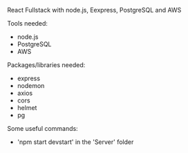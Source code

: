 React Fullstack with node.js, Eexpress, PostgreSQL and AWS

Tools needed:
- node.js
- PostgreSQL
- AWS

Packages/libraries needed:
- express
- nodemon
- axios
- cors
- helmet
- pg

Some useful commands:
- 'npm start devstart' in the 'Server' folder
